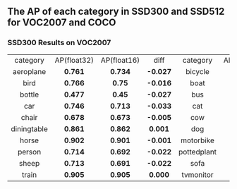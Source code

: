 ## The AP of each category in SSD300 and SSD512 for VOC2007 and COCO

### SSD300 Results on VOC2007

<table width="95%">
  <tr>
    <td colspan=1 align=center>category</td>
    <td colspan=1 align=center>AP(float32)</td>
    <td colspan=1 align=center>AP(float16)</td>
    <td colspan=1 align=center>diff</td>
    <td colspan=1 align=center>category</td>
    <td colspan=1 align=center>AP(float32)</td>
    <td colspan=1 align=center>AP(float16)</td>
    <td colspan=1 align=center>diff</td>
  </tr>
  <tr>
    <td align=center>aeroplane</td>
    <td align=center><b>0.761</td>
    <td align=center><b>0.734</td>
    <td align=center><b>-0.027</td>
    <td align=center>bicycle</td>
    <td align=center><b>0.846</td>
    <td align=center><b>0.823</td>
    <td align=center><b>-0.023</td>
  </tr>
  <tr>
    <td align=center>bird</td>
    <td align=center><b>0.766</td>
    <td align=center><b>0.75</td>
    <td align=center><b>-0.016</td>
    <td align=center>boat</td>
    <td align=center><b>0.696</td>
    <td align=center><b>0.663</td>
    <td align=center><b>-0.033</td>
  </tr>
  <tr>
    <td align=center>bottle</td>
    <td align=center><b>0.477</td>
    <td align=center><b>0.45</td>
    <td align=center><b>-0.027</td>
    <td align=center>bus</td>
    <td align=center><b>0.893</td>
    <td align=center><b>0.895</td>
    <td align=center><b>0.002</td>
  </tr>
  <tr>
    <td align=center>car</td>
    <td align=center><b>0.746</td>
    <td align=center><b>0.713</td>
    <td align=center><b>-0.033</td>
    <td align=center>cat</td>
    <td align=center><b>0.909</td>
    <td align=center><b>0.909</td>
    <td align=center><b>0.000</td>
  </tr>
  <tr>
    <td align=center>chair</td>
    <td align=center><b>0.678</td>
    <td align=center><b>0.673</td>
    <td align=center><b>-0.005</td>
    <td align=center>cow</td>
    <td align=center><b>0.767</td>
    <td align=center><b>0.727</td>
    <td align=center><b>-0.04</td>
  </tr>
  <tr>
    <td align=center>diningtable</td>
    <td align=center><b>0.861</td>
    <td align=center><b>0.862</td>
    <td align=center><b>0.001</td>
    <td align=center>dog</td>
    <td align=center><b>0.907</td>
    <td align=center><b>0.907</td>
    <td align=center><b>0.000</td>
  </tr>
  <tr>
    <td align=center>horse</td>
    <td align=center><b>0.902</td>
    <td align=center><b>0.901</td>
    <td align=center><b>-0.001</td>
    <td align=center>motorbike</td>
    <td align=center><b>0.842</td>
    <td align=center><b>0.831</td>
    <td align=center><b>-0.011</td>
  </tr>
  <tr>
    <td align=center>person</td>
    <td align=center><b>0.714</td>
    <td align=center><b>0.692</td>
    <td align=center><b>-0.022</td>
    <td align=center>pottedplant</td>
    <td align=center><b>0.583</td>
    <td align=center><b>0.568</td>
    <td align=center><b>-0.015</td>
  </tr>
  <tr>
    <td align=center>sheep</td>
    <td align=center><b>0.713</td>
    <td align=center><b>0.691</td>
    <td align=center><b>-0.022</td>
    <td align=center>sofa</td>
    <td align=center><b>0.897</td>
    <td align=center><b>0.896</td>
    <td align=center><b>-0.001</td>
  </tr>
  <tr>
    <td align=center>train</td>
    <td align=center><b>0.905</td>
    <td align=center><b>0.905</td>
    <td align=center><b>0.000</td>
    <td align=center>tvmonitor</td>
    <td align=center><b>0.783</td>
    <td align=center><b>0.781</td>
    <td align=center><b>-0.002</td>
  </tr>
</table>
